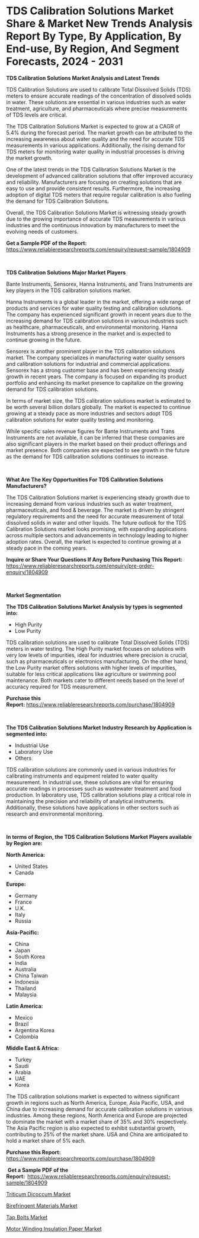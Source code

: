 <p><h1>TDS Calibration Solutions Market Share & Market New Trends Analysis Report By Type, By Application, By End-use, By Region, And Segment Forecasts, 2024 - 2031</h1></p><p><strong>TDS Calibration Solutions Market Analysis and Latest Trends</strong></p>
<p><p>TDS Calibration Solutions are used to calibrate Total Dissolved Solids (TDS) meters to ensure accurate readings of the concentration of dissolved solids in water. These solutions are essential in various industries such as water treatment, agriculture, and pharmaceuticals where precise measurements of TDS levels are critical.</p><p>The TDS Calibration Solutions Market is expected to grow at a CAGR of 5.4% during the forecast period. The market growth can be attributed to the increasing awareness about water quality and the need for accurate TDS measurements in various applications. Additionally, the rising demand for TDS meters for monitoring water quality in industrial processes is driving the market growth.</p><p>One of the latest trends in the TDS Calibration Solutions Market is the development of advanced calibration solutions that offer improved accuracy and reliability. Manufacturers are focusing on creating solutions that are easy to use and provide consistent results. Furthermore, the increasing adoption of digital TDS meters that require regular calibration is also fueling the demand for TDS Calibration Solutions.</p><p>Overall, the TDS Calibration Solutions Market is witnessing steady growth due to the growing importance of accurate TDS measurements in various industries and the continuous innovation by manufacturers to meet the evolving needs of customers.</p></p>
<p><strong>Get a Sample PDF of the Report:&nbsp;</strong> <a href="https://www.reliableresearchreports.com/enquiry/request-sample/1804909">https://www.reliableresearchreports.com/enquiry/request-sample/1804909</a></p>
<p>&nbsp;</p>
<p><strong>TDS Calibration Solutions Major Market Players</strong></p>
<p><p>Bante Instruments, Sensorex, Hanna Instruments, and Trans Instruments are key players in the TDS calibration solutions market. </p><p>Hanna Instruments is a global leader in the market, offering a wide range of products and services for water quality testing and calibration solutions. The company has experienced significant growth in recent years due to the increasing demand for TDS calibration solutions in various industries such as healthcare, pharmaceuticals, and environmental monitoring. Hanna Instruments has a strong presence in the market and is expected to continue growing in the future.</p><p>Sensorex is another prominent player in the TDS calibration solutions market. The company specializes in manufacturing water quality sensors and calibration solutions for industrial and commercial applications. Sensorex has a strong customer base and has been experiencing steady growth in recent years. The company is focused on expanding its product portfolio and enhancing its market presence to capitalize on the growing demand for TDS calibration solutions.</p><p>In terms of market size, the TDS calibration solutions market is estimated to be worth several billion dollars globally. The market is expected to continue growing at a steady pace as more industries and sectors adopt TDS calibration solutions for water quality testing and monitoring. </p><p>While specific sales revenue figures for Bante Instruments and Trans Instruments are not available, it can be inferred that these companies are also significant players in the market based on their product offerings and market presence. Both companies are expected to see growth in the future as the demand for TDS calibration solutions continues to increase.</p></p>
<p>&nbsp;</p>
<p><strong>What Are The Key Opportunities For TDS Calibration Solutions Manufacturers?</strong></p>
<p><p>The TDS Calibration Solutions market is experiencing steady growth due to increasing demand from various industries such as water treatment, pharmaceuticals, and food & beverage. The market is driven by stringent regulatory requirements and the need for accurate measurement of total dissolved solids in water and other liquids. The future outlook for the TDS Calibration Solutions market looks promising, with expanding applications across multiple sectors and advancements in technology leading to higher adoption rates. Overall, the market is expected to continue growing at a steady pace in the coming years.</p></p>
<p><strong>Inquire or Share Your Questions If Any Before Purchasing This Report:</strong> <a href="https://www.reliableresearchreports.com/enquiry/pre-order-enquiry/1804909">https://www.reliableresearchreports.com/enquiry/pre-order-enquiry/1804909</a></p>
<p>&nbsp;</p>
<p><strong>Market Segmentation</strong></p>
<p><strong>The TDS Calibration Solutions Market Analysis by types is segmented into:</strong></p>
<p><ul><li>High Purity</li><li>Low Purity</li></ul></p>
<p><p>TDS calibration solutions are used to calibrate Total Dissolved Solids (TDS) meters in water testing. The High Purity market focuses on solutions with very low levels of impurities, ideal for industries where precision is crucial, such as pharmaceuticals or electronics manufacturing. On the other hand, the Low Purity market offers solutions with higher levels of impurities, suitable for less critical applications like agriculture or swimming pool maintenance. Both markets cater to different needs based on the level of accuracy required for TDS measurement.</p></p>
<p><strong>Purchase this Report:&nbsp;</strong><a href="https://www.reliableresearchreports.com/purchase/1804909">https://www.reliableresearchreports.com/purchase/1804909</a></p>
<p>&nbsp;</p>
<p><strong>The TDS Calibration Solutions Market Industry Research by Application is segmented into:</strong></p>
<p><ul><li>Industrial Use</li><li>Laboratory Use</li><li>Others</li></ul></p>
<p><p>TDS calibration solutions are commonly used in various industries for calibrating instruments and equipment related to water quality measurement. In industrial use, these solutions are vital for ensuring accurate readings in processes such as wastewater treatment and food production. In laboratory use, TDS calibration solutions play a critical role in maintaining the precision and reliability of analytical instruments. Additionally, these solutions have applications in other sectors such as research and environmental monitoring.</p></p>
<p>&nbsp;</p>
<p><strong>In terms of Region, the TDS Calibration Solutions Market Players available by Region are:</strong></p>
<p>
    <p> <strong> North America: </strong>
        <ul>
            <li>United States</li>
            <li>Canada</li>
        </ul>
        </p> 
    <p> <strong> Europe: </strong>
        <ul>
            <li>Germany</li>
            <li>France</li>
            <li>U.K.</li>
            <li>Italy</li>
            <li>Russia</li>
        </ul>
        </p> 
    <p> <strong> Asia-Pacific: </strong>
        <ul>
            <li>China</li>
            <li>Japan</li>
            <li>South Korea</li>
            <li>India</li>
            <li>Australia</li>
            <li>China Taiwan</li>
            <li>Indonesia</li>
            <li>Thailand</li>
            <li>Malaysia</li>
        </ul>
        </p> 
    <p> <strong> Latin America: </strong>
        <ul>
            <li>Mexico</li>
            <li>Brazil</li>
            <li>Argentina Korea</li>
            <li>Colombia</li>
        </ul>
        </p> 
    <p> <strong> Middle East & Africa: </strong>
        <ul>
            <li>Turkey</li>
            <li>Saudi</li>
            <li>Arabia</li>
            <li>UAE</li>
            <li>Korea</li>
        </ul>
    </p>
    </p>
<p><p>The TDS calibration solutions market is expected to witness significant growth in regions such as North America, Europe, Asia Pacific, USA, and China due to increasing demand for accurate calibration solutions in various industries. Among these regions, North America and Europe are projected to dominate the market with a market share of 35% and 30% respectively. The Asia Pacific region is also expected to exhibit substantial growth, contributing to 25% of the market share. USA and China are anticipated to hold a market share of 5% each.</p></p>
<p><strong>Purchase this Report: </strong><a href="https://www.reliableresearchreports.com/purchase/1804909">https://www.reliableresearchreports.com/purchase/1804909</a></p>
<p>&nbsp;<strong>Get a Sample PDF of the Report:&nbsp;&nbsp;</strong><a href="https://www.reliableresearchreports.com/enquiry/request-sample/1804909">https://www.reliableresearchreports.com/enquiry/request-sample/1804909</a></p>
<p><strong></strong></p>
<p><p><a href="https://view.publitas.com/reportprime-1/triticum-dicoccum-market-research-report-the-key-to-successful-business-strategy-forecasted-for-period-from-2024-2031/">Triticum Dicoccum Market</a></p><p><a href="https://github.com/kosella/Market-Research-Report-List-2/blob/main/birefringent-materials-market.md">Birefringent Materials Market</a></p><p><a href="https://gentle-editor-9db.notion.site/Tap-Bolts-Market-Size-Focuses-on-Market-Dynamics-In-Depth-Analysis-and-Future-Projections-of-its-Ma-8224f93554984f398d18ea7a43bebfa5">Tap Bolts Market</a></p><p><a href="https://github.com/nathandecarvalho/Market-Research-Report-List-2/blob/main/motor-winding-insulation-paper-market.md">Motor Winding Insulation Paper Market</a></p></p>
